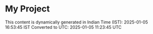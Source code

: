 # My Project

This content is dynamically generated in Indian Time (IST): 2025-01-05 16:53:45 IST
Converted to UTC: 2025-01-05 11:23:45 UTC
